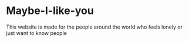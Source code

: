 # Maybe-I-like-you
This website is made for the people around the world who feels lonely or just want to know people 

